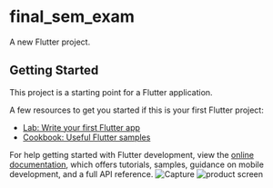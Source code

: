 # final_sem_exam

A new Flutter project.

## Getting Started

This project is a starting point for a Flutter application.

A few resources to get you started if this is your first Flutter project:

- [Lab: Write your first Flutter app](https://docs.flutter.dev/get-started/codelab)
- [Cookbook: Useful Flutter samples](https://docs.flutter.dev/cookbook)

For help getting started with Flutter development, view the
[online documentation](https://docs.flutter.dev/), which offers tutorials,
samples, guidance on mobile development, and a full API reference.
![Capture](https://github.com/user-attachments/assets/402c4ec4-3160-4419-bfd2-1a99c9504e29)
![product screen](https://github.com/user-attachments/assets/fa8b9d2a-b8bf-49c0-9dc3-a050ae6e1f57)

